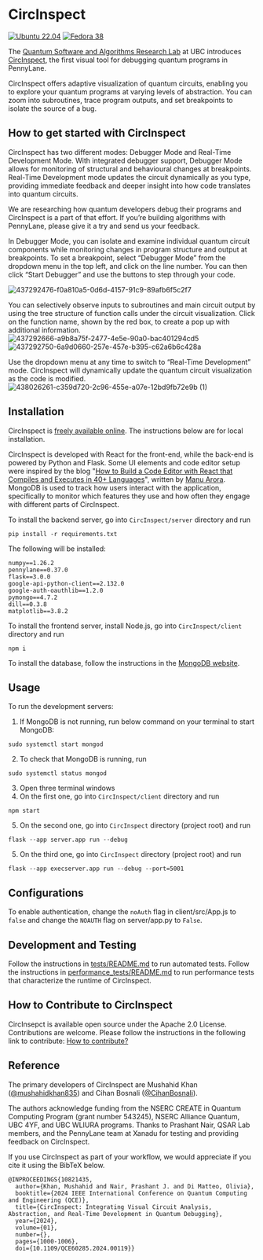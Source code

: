 # CircInspect
[![Ubuntu 22.04](https://img.shields.io/badge/Verified%20on-Ubuntu%2022.04-darkorange?logo=ubuntu)](https://ubuntu.com/)
[![Fedora 38](https://img.shields.io/badge/Verified%20on-Fedora%2038-blue?logo=fedora)](https://fedoraproject.org/)

The [Quantum Software and Algorithms Research Lab](https://glassnotes.github.io/qsar.html) at UBC introduces [CircInspect](https://circinspect.ece.ubc.ca/), the first visual tool for debugging quantum programs in PennyLane.

CircInspect offers adaptive visualization of quantum circuits, enabling you to explore your quantum programs at varying levels of abstraction. You can zoom into subroutines, trace program outputs, and set breakpoints to isolate the source of a bug.

## How to get started with CircInspect

CircInspect has two different modes: Debugger Mode and Real-Time Development Mode.  With integrated debugger support, Debugger Mode allows for monitoring of structural and behavioural changes at breakpoints. Real-Time Development mode updates the circuit dynamically as you type, providing immediate feedback and deeper insight into how code translates into quantum circuits.

We are researching how quantum developers debug their programs and CircInspect is a part of that effort. If you’re building algorithms with PennyLane, please give it a try and send us your feedback.


In Debugger Mode, you can isolate and examine individual quantum circuit components while monitoring changes in program structure and output at breakpoints. To set a breakpoint, select “Debugger Mode” from the dropdown menu in the top left, and click on the line number. You can then click “Start Debugger” and use the buttons to step through your code.

![437292476-f0a810a5-0d6d-4157-91c9-89afb6f5c2f7](https://github.com/user-attachments/assets/337c5b5f-41f9-471a-a283-1ac99a3b530b)

You can selectively observe inputs to subroutines and main circuit output by using the tree structure of function calls under the circuit visualization. Click on the function name, shown by the red box, to create a pop up with additional information. 
![437292666-a9b8a75f-2477-4e5e-90a0-bac401294cd5](https://github.com/user-attachments/assets/3fe1a8b8-e1f3-432c-8c35-fb2c02c4328a)
![437292750-6a9d0660-257e-457e-b395-c62a6b6c428a](https://github.com/user-attachments/assets/f3c3299f-35b6-414f-9b13-2cc94fbac3cc)

Use the dropdown menu at any time to switch to “Real-Time Development” mode. CircInspect will dynamically update the quantum circuit visualization as the code is modified.
![438026261-c359d720-2c96-455e-a07e-12bd9fb72e9b (1)](https://github.com/user-attachments/assets/9dc1a4de-ad9d-4b28-848d-e88eecc0731f)


## Installation

CircInspect is [freely available online](https://circinspect.ece.ubc.ca/). The instructions below are for local installation.

CircInspect is developed with React for the front-end, while the back-end is powered by Python and Flask. Some UI elements and code editor setup were inspired by the blog "[How to Build a Code Editor with React that Compiles and Executes in 40+ Languages](https://www.freecodecamp.org/news/how-to-build-react-based-code-editor/)", written by [Manu Arora](https://manuarora.in/).  MongoDB is used to track how users interact with the application, specifically to monitor which features they use and how often they engage with different parts of CircInspect.

To install the backend server, go into `CircInspect/server` directory and run
```
pip install -r requirements.txt
```
The following will be installed:
```
numpy==1.26.2
pennylane==0.37.0
flask==3.0.0
google-api-python-client==2.132.0
google-auth-oauthlib==1.2.0
pymongo==4.7.2
dill==0.3.8
matplotlib==3.8.2
```

To install the frontend server, install Node.js, go into `CircInspect/client` directory and run
```
npm i
```

To install the database, follow the instructions in the [MongoDB website](https://www.mongodb.com/docs/manual/administration/install-community/).

## Usage
To run the development servers:
1. If MongoDB is not running, run below command on your terminal to start MongoDB:
```
sudo systemctl start mongod
```
2. To check that MongoDB is running, run
```
sudo systemctl status mongod
```
3. Open three terminal windows
4. On the first one, go into `CircInspect/client` directory and run
```
npm start
```
5. On the second one, go into `CircInspect` directory (project root) and run
```
flask --app server.app run --debug
```
5. On the third one, go into `CircInspect` directory (project root) and run
```
flask --app execserver.app run --debug --port=5001
```

## Configurations
To enable authentication, change the `noAuth` flag in client/src/App.js to `false` and change the `NOAUTH` flag on server/app.py to `False`.

## Development and Testing 
Follow the instructions in [tests/README.md](tests/README.md) to run automated tests.
Follow the instructions in [performance_tests/README.md](performance_tests/README.md) to run performance tests that characterize the runtime of CircInspect.

## How to Contribute to CircInspect
CircInsepct is available open source under the Apache 2.0 License. Contributions are welcome. Please follow the instructions in the following link to contribute: [How to contribute?](https://github.com/QSAR-UBC/CircInspect-dev/blob/main/.github/CONTRIBUTING.md)

## Reference

The primary developers of CircInspect are Mushahid Khan
([@mushahidkhan835](https://github.com/mushahidkhan835)) and Cihan Bosnali
([@CihanBosnali](https://github.com/CihanBosnali)).

The authors acknowledge funding from the NSERC CREATE in Quantum Computing
Program (grant number 543245), NSERC Alliance Quantum, UBC 4YF, and
UBC WLIURA programs. Thanks to Prashant Nair, QSAR Lab members, and the PennyLane team at Xanadu
for testing and providing feedback on CircInspect.

If you use CircInspect as part of your workflow, we would appreciate if you cite it using the BibTeX below.
```
@INPROCEEDINGS{10821435,
  author={Khan, Mushahid and Nair, Prashant J. and Di Matteo, Olivia},
  booktitle={2024 IEEE International Conference on Quantum Computing and Engineering (QCE)}, 
  title={CircInspect: Integrating Visual Circuit Analysis, Abstraction, and Real-Time Development in Quantum Debugging}, 
  year={2024},
  volume={01},
  number={},
  pages={1000-1006},
  doi={10.1109/QCE60285.2024.00119}}

```

